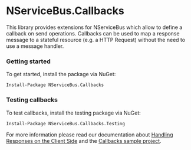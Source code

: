 # NServiceBus.Callbacks

This library provides extensions for NServiceBus which allow to define a callback on send operations. Callbacks can be used to map a response message to a stateful resource (e.g. a HTTP Request) without the need to use a message handler.


### Getting started

To get started, install the package via NuGet:

```
Install-Package NServiceBus.Callbacks
``` 

### Testing callbacks

To test callbacks, install the testing package via NuGet:

```
Install-Package NServiceBus.Callbacks.Testing
``` 

For more information please read our documentation about [Handling Responses on the Client Side](http://docs.particular.net/nservicebus/messaging/handling-responses-on-the-client-side) and the [Callbacks sample project](http://docs.particular.net/samples/callbacks/).
